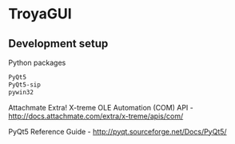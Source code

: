 # TroyaGUI

## Development setup
Python packages
```sh
PyQt5
PyQt5-sip
pywin32
```

Attachmate Extra! X-treme OLE Automation (COM) API - http://docs.attachmate.com/extra/x-treme/apis/com/

PyQt5 Reference Guide - http://pyqt.sourceforge.net/Docs/PyQt5/
